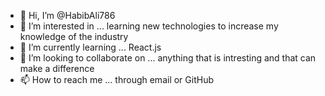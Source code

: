 - 👋 Hi, I’m @HabibAli786
- 👀 I’m interested in ... learning new technologies to increase my knowledge of the industry
- 🌱 I’m currently learning ... React.js
- 💞️ I’m looking to collaborate on ... anything that is intresting and that can make a difference
- 📫 How to reach me ... through email or GitHub

<!---
HabibAli786/HabibAli786 is a ✨ special ✨ repository because its `README.md` (this file) appears on your GitHub profile.
You can click the Preview link to take a look at your changes.
--->
